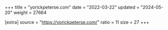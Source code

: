 +++
title = "yorickpeterse.com"
date = "2022-03-22"
updated = "2024-05-20"
weight = 27664

[extra]
source = "https://yorickpeterse.com/"
ratio = 11
size = 27
+++
